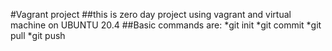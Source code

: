 #Vagrant project
##this is zero day project using vagrant and virtual machine on UBUNTU 20.4
##Basic commands are:
*git init
*git commit
*git pull
*git push
